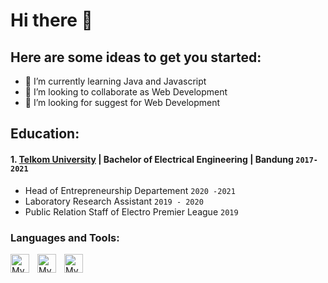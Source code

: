 # Hi there 👋

## Here are some ideas to get you started:
- 🌱 I’m currently learning Java and Javascript
- 👯 I’m looking to collaborate as Web Development
- 🤔 I’m looking for suggest for Web Development

## Education:

#### 1. [Telkom University](https://telkomuniversity.ac.id/) | Bachelor of Electrical Engineering | Bandung `2017-2021`
   - Head of Entrepreneurship Departement `2020 -2021`
   - Laboratory Research Assistant `2019 - 2020`
   - Public Relation Staff of Electro Premier League `2019`
   
### Languages and Tools:

<img align="left" alt="MySQL" width="30px" src="https://upload.wikimedia.org/wikipedia/commons/thumb/6/61/HTML5_logo_and_wordmark.svg/640px-HTML5_logo_and_wordmark.svg.png" style="padding-right:10px;" />


<img align="left" alt="MySQL" width="30px" src="https://upload.wikimedia.org/wikipedia/commons/thumb/d/d5/CSS3_logo_and_wordmark.svg/640px-CSS3_logo_and_wordmark.svg.png" style="padding-right:10px;" />


<img align="left" alt="MySQL" width="30px" src="https://upload.wikimedia.org/wikipedia/commons/thumb/b/ba/Javascript_badge.svg/640px-Javascript_badge.svg.png" style="padding-right:10px;" />
